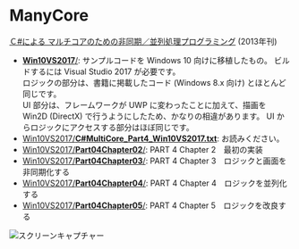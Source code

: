 # ManyCore

[Ｃ#による マルチコアのための非同期／並列処理プログラミング](http://gihyo.jp/book/2013/978-4-7741-5828-0) (2013年刊)

- [**Win10VS2017**/](./Win10VS2017): サンプルコードを Windows 10 向けに移植したもの。 ビルドするには Visual Studio 2017 が必要です。  
ロジックの部分は、書籍に掲載したコード (Windows 8.x 向け) とほとんど同じです。  
UI 部分は、フレームワークが UWP に変わったことに加えて、描画を Win2D (DirectX) で行うようにしたため、かなりの相違があります。 UI からロジックにアクセスする部分はほぼ同じです。
- [Win10VS2017/**C#MultiCore_Part4_Win10VS2017.txt**](./Win10VS2017/C%23MultiCore_Part4_Win10VS2017.txt ): お読みください。
- [Win10VS2017/**Part04Chapter02**/](./Win10VS2017/Part04Chapter02): PART 4 Chapter 2　最初の実装
- [Win10VS2017/**Part04Chapter03**/](./Win10VS2017/Part04Chapter03): PART 4 Chapter 3　ロジックと画面を非同期化する
- [Win10VS2017/**Part04Chapter04**/](./Win10VS2017/Part04Chapter04): PART 4 Chapter 4　ロジックを並列化する
- [Win10VS2017/**Part04Chapter05**/](./Win10VS2017/Part04Chapter05): PART 4 Chapter 5　ロジックを改良する

![スクリーンキャプチャー](./images/Win10VS2017_Part04Chapter05_01)
